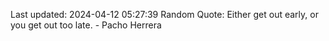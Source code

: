 Last updated: 2024-04-12 05:27:39
Random Quote: Either get out early, or you get out too late. - Pacho Herrera